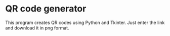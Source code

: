 # QR code generator
This program creates QR codes using Python and Tkinter. Just enter the link and download it in png format.

